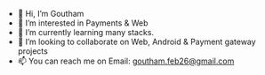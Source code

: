 - 👋 Hi, I’m Goutham
- 👀 I’m interested in Payments & Web
- 🌱 I’m currently learning many stacks.
- 💞️ I’m looking to collaborate on Web, Android & Payment gateway projects
- 📫 You can reach me on Email: goutham.feb26@gmail.com

<!---
gautia/gautia is a ✨ special ✨ repository because its `README.md` (this file) appears on your GitHub profile.
You can click the Preview link to take a look at your changes.
--->
